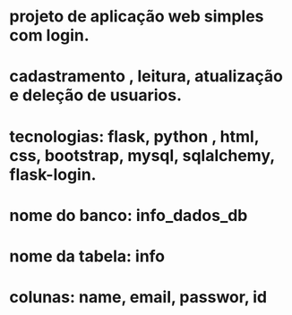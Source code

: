 # projeto de aplicação web simples com login.
# cadastramento , leitura, atualização e deleção de usuarios.
# tecnologias: flask, python , html, css, bootstrap, mysql, sqlalchemy, flask-login.
# nome do banco: info_dados_db
# nome da tabela: info
# colunas: name, email, passwor, id
